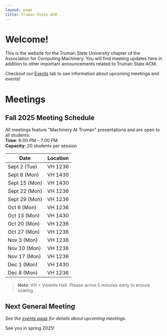 ```yaml
---
layout: page
title: Truman State ACM
---
```


# Welcome!

This is the website for the Truman State University chapter of the Association for Computing Machinery. You will find meeting updates here in addition to other important announcements related to Truman State ACM. 

Checkout our [Events][EV] tab to see information about upcoming meetings and events!


# Meetings

## Fall 2025 Meeting Schedule

All meetings feature "Machinery At Truman" presentations and are open to all students.  
**Time**: 6:00 PM - 7:00 PM  
**Capacity**: 20 students per session

| Date | Location |
|------|-----------|
| Sept 2 (Tue) | VH 1236 |
| Sept 8 (Mon) | VH 1430 |
| Sept 15 (Mon) | VH 1430 |
| Sept 22 (Mon) | VH 1236 |
| Sept 29 (Mon) | VH 1236 |
| Oct 6 (Mon) | VH 1236 |
| Oct 13 (Mon) | VH 1430 |
| Oct 20 (Mon) | VH 1236 |
| Oct 27 (Mon) | VH 1236 |
| Nov 3 (Mon) | VH 1236 |
| Nov 10 (Mon) | VH 1236 |
| Nov 17 (Mon) | VH 1236 |
| Dec 1 (Mon) | VH 1430 |
| Dec 8 (Mon) | VH 1236 |

> **Note**: VH = Violette Hall. Please arrive 5 minutes early to ensure seating.


## Next General Meeting

*See the [events page][EV] for details about upcoming meetings.*

See you in spring 2025! 




[EV]: {{site.baseurl}}/events/
[HT]: {{site.baseurl}}/codeathon/
[GJ]: {{site.baseurl}}/gamejam/
[OF]: {{site.baseurl}}/order/